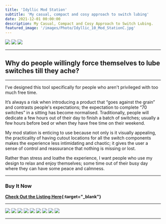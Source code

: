 ```yaml
---
title: 'Idyllic Mod Station'
subtitle: 'My casual, compact and cosy approach to switch lubing'
date: 2021-12-01 00:00:00
description: My Casual, Compact and Cosy Approach to Switch Lubing.
featured_image: '/images/Photo/Idyllic_10_Mod_StationC.jpg'
---
```


<div class="gallery" data-columns="3">
	<img src="/images/Photo/Idyllic_10_Mod_Station_Black.jpg">
	<img src="/images/Photo/Idyllic_10_Mod_Station_Green.jpg">
	<img src="/images/Photo/Idyllic_10_Mod_Station_Purple.jpg">
</div>

--- 

## Why do people willingly force themselves to lube switches till they ache? 

---

I’ve designed this tool specifically for people who aren't privileged with too much free time. 

It’s always a risk when introducing a product that “goes against the grain” and contrasts people's expectations; the expectation to complete “70 switches” in a sitting has become normalised. 
Traditionally, people will dedicate a few hours out of their day to finish a batch of switches; usually a few hours before bed or when they have free time on their weekend. 

My mod station is enticing to use because not only is it visually appealing, the practicality of having cutout locations for all the switch components makes the experience less intimidating and chaotic; it gives the user a sense of control and reassurance that nothing is missing or lost. 

Rather than stress and loathe the experience, I want people who use my design to relax and enjoy themselves; some time out of their busy day where they can have some peace and calmness. 


---

### Buy It Now

**[Check Out the Listing Here](https://dailyclack.com/products/idyllic-mod-station-lube-station){:target="_blank"}**

--- 

<div class="gallery" data-columns="2">
	<img src="/images/Photo/Idyllic_10_Mod_Station.jpg">
	<img src="/images/Photo/Idyllic_10_Mod_Station2.jpg">
	<img src="/images/Photo/Idyllic_10_Mod_StationZ.jpg">
	<img src="/images/Photo/Idyllic_10_Mod_Station3.jpg">
	<img src="/images/Photo/Idyllic_10_Mod_Station_Purple_Single.jpg">
	<img src="/images/Photo/Idyllic_10_Mod_StationX.jpg">
	<img src="/images/Photo/Idyllic_10_Mod_Station_Green_Single.jpg">
	<img src="/images/Photo/Idyllic_10_Mod_Station_Open.jpg">
	<img src="/images/Photo/Idyllic_10_Mod_StationD.jpg">

	
</div>

---